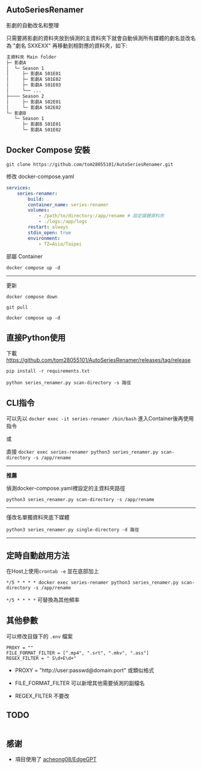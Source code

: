 ## AutoSeriesRenamer
影劇的自動改名和整理

只需要將影劇的資料夾放到偵測的主資料夾下就會自動偵測所有媒體的劇名並改名為 "劇名 SXXEXX" 再移動到相對應的資料夾，如下:
```bash
主資料夾 Main folder
├─ 影劇A
│  └─ Season 1
│     ├─ 影劇A S01E01
│     ├─ 影劇A S01E02
│     ├─ 影劇A S01E03
│     └── ...
├──── Season 2
│     ├─ 影劇A S02E01
│     └─ 影劇A S02E02
└─ 影劇B
   └─ Season 1
      ├─ 影劇B S01E01
      └─ 影劇A S01E02
```

## Docker Compose 安裝

`git clone https://github.com/tom28055101/AutoSeriesRenamer.git`

修改 docker-compose.yaml
```yml
services:
    series-renamer:
        build: .
        container_name: series-renamer
        volumes:
            - /path/to/directory:/app/rename # 設定媒體資料夾
            - ./logs:/app/logs
        restart: always
        stdin_open: true
        environment:
            - TZ=Asia/Taipei
```

部屬 Container

`docker compose up -d`

--------------------------------------------------------------------------------------------

更新

`docker compose down`

`git pull`

`docker compose up -d`

## 直接Python使用
下載 https://github.com/tom28055101/AutoSeriesRenamer/releases/tag/release

`pip install -r requirements.txt`

`python series_renamer.py scan-directory -s 路徑`

## CLI指令

可以先以 `docker exec -it series-renamer /bin/bash` 進入Container後再使用指令

或

直接 `docker exec series-renamer python3 series_renamer.py scan-directory -s /app/rename`

--------------------------------------------------------------------------------------------

__**推薦**__

偵測docker-compose.yaml裡設定的主資料夾路徑    

`python3 series_renamer.py scan-directory -s /app/rename`

--------------------------------------------------------------------------------------------

僅改名單獨資料夾底下媒體

`python3 series_renamer.py single-directory -d 路徑`

--------------------------------------------------------------------------------------------


## 定時自動啟用方法

在Host上使用`crontab -e` 並在底部加上

`*/5 * * * * docker exec series-renamer python3 series_renamer.py scan-directory -s /app/rename`

`*/5 * * * *` 可替換為其他頻率

## 其他參數
可以修改目錄下的 `.env` 檔案
```
PROXY = ""
FILE_FORMAT_FILTER = [".mp4", ".srt", ".mkv", ".ass"] 
REGEX_FILTER = " S\d+E\d+"
```
- PROXY = "http://user:passwd@domain:port" 或類似格式

- FILE_FORMAT_FILTER 可以新增其他需要偵測的副檔名

- REGEX_FILTER 不要改

## TODO
```

```
## 感谢
- 項目使用了 [acheong08/EdgeGPT](https://github.com/acheong08/EdgeGPT)
